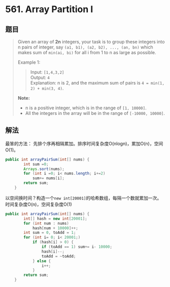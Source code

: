 # 561. Array Partition I

## 题目

>Given an array of **2n** integers, your task is to group these integers into n pairs of integer, say `(a1, b1), (a2, b2), ..., (an, bn)` which makes sum of `min(ai, bi)` for all i from 1 to n as large as possible.
>
>Example 1:
>
>>Input: `[1,4,3,2]`  
>>Output: `4`  
>>Explanation: n is 2, and the maximum sum of pairs is `4 = min(1, 2) + min(3, 4)`.
>
>**Note:**
>
> - n is a positive integer, which is in the range of `[1, 10000]`.
> - All the integers in the array will be in the range of `[-10000, 10000]`.

## 解法

最笨的方法： 先排个序再相隔累加。排序时间复杂度O(nlogn)，累加O(n)，空间O(1)。

```java
public int arrayPairSum(int[] nums) {
        int sum =0;
        Arrays.sort(nums);
        for (int i =0; i< nums.length; i+=2)
            sum+= nums[i];
        return sum;
    }
```

以空间换时间？构造一个`new int[20001]`的哈希数组，每隔一个数就累加一次。时间复杂度O(n)，空间复杂度O(1)

```java
public int arrayPairSum(int[] nums) {
        int[] hash = new int[20001];
        for (int num : nums)
            hash[num + 10000]++;
        int sum = 0, toAdd = 1;
        for (int i= 0; i< 20001;)
            if (hash[i] > 0) {
                if (toAdd == 1) sum+= i- 10000;
                hash[i]--;
                toAdd = ~toAdd;
            } else {
                i++;
            }
        return sum;
    }
```
